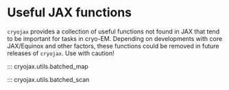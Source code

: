 # Useful JAX functions

`cryojax` provides a collection of useful functions not found in JAX that tend to be important for tasks in cryo-EM. Depending on developments with core JAX/Equinox and other factors, these functions could be removed in future releases of `cryojax`. Use with caution!

::: cryojax.utils.batched_map

::: cryojax.utils.batched_scan
